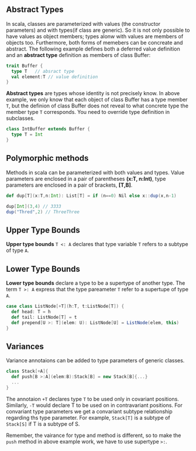 ## Abstract Types
In scala, classes are parameterized with values (the constructor parameters) and with types(if class are generic).
So it is not only possible to have values as object members; types alonw with values are members of objects too.
Furthermore, both forms of memebers can be concreate and abstract. The following example defines both a deferred
value definition and an **abstract type** definition as members of class Buffer:

```scala
trait Buffer {
  type T   // absract type 
  val element:T // value definition
}
```
**Abstract types** are types whose identity is not precisely know. In above example, we only know that each object of
class Buffer has a type member `T`, but the definion of class Buffer does not reveal to what concrete type the member
type `T` corresponds. You need to override type definition in subclasses.
```scala
class IntBuffer extends Buffer {
  type T = Int
}
```

## Polymorphic methods
Methods in scala can be parameterized with both values and types. Value parameters are enclosed in a pair of
parentheses **(x:T, n:Int)**, type parameters are enclosed in a pair of brackets, **[T,B]**.

```scala
def dup[T](x:T,n:Int): List[T] = if (n==0) Nil else x::dup(x,n-1)

dup[Int](3,4) // 3333
dup("Thred",2) // ThreeThree
```

## Upper Type Bounds
**Upper type bounds** `T <: A` declares that type variable `T` refers to a subtype of type `A`.

## Lower Type Bounds
**Lower type bounds** declare a type to be a supertype of another type. The term `T >: A` express that the type
pareameter `T` refer to a supertupe of type `A`.

```scala
case class ListNode[+T](h:T, t:ListNode[T]) {
  def head: T = h
  def tail: ListNode[T] = t
  def prepend[U >: T](elem: U): ListNode[U] = ListNode(elem, this)
}
```

## Variances
Variance annotaions can be added to type parameters of generic classes.
```scala
class Stack[+A]{
  def push[B >:A](elem:B):Stack[B] = new Stack[B]{...}
  ...
}
```
The annotaion `+T` declares type `T` to be used only in covariant positions. Similarly, `-T` would declare T to 
be used on in contravariant positions. For convariant type parameters we get a convariant subtype relationship
regarding ths type parameter. For example, `Stack[T]` is a subtype of `Stack[S]` if T is a subtype of S.

Remember, the vairance for type and method is different, so to make the `push` method in above example work, we
have to use supertype `>:`.
